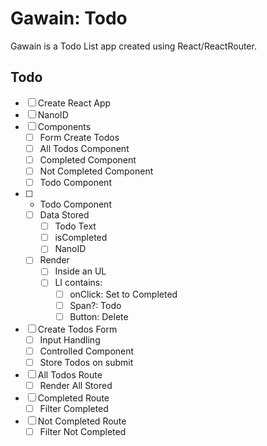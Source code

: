 # Gawain: Todo

Gawain is a Todo List app created using React/ReactRouter.

## Todo

- [ ] Create React App
- [ ] NanoID
- [ ] Components
  - [ ] Form Create Todos
  - [ ] All Todos Component
  - [ ] Completed Component
  - [ ] Not Completed Component
  - [ ] Todo Component
- [ ] - Todo Component
  - [ ] Data Stored
    - [ ] Todo Text
    - [ ] isCompleted
    - [ ] NanoID
  - [ ] Render
    - [ ] Inside an UL
    - [ ] LI contains: 
      - [ ] onClick: Set to Completed
      - [ ] Span?: Todo
      - [ ] Button: Delete
- [ ] Create Todos Form
  - [ ] Input Handling
  - [ ] Controlled Component
  - [ ] Store Todos on submit
- [ ] All Todos Route
  - [ ] Render All Stored
- [ ] Completed Route
  - [ ] Filter Completed
- [ ] Not Completed Route
  - [ ] Filter Not Completed